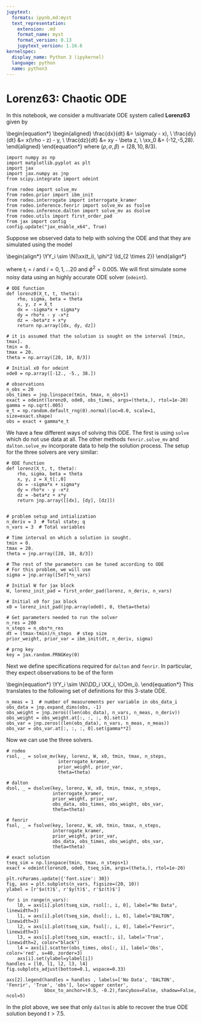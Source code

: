 ```yaml
---
jupytext:
  formats: ipynb,md:myst
  text_representation:
    extension: .md
    format_name: myst
    format_version: 0.13
    jupytext_version: 1.16.6
kernelspec:
  display_name: Python 3 (ipykernel)
  language: python
  name: python3
---
```


# Lorenz63: Chaotic ODE

In this notebook, we consider a multivariate ODE system called **Lorenz63** given by

\begin{equation*}
  \begin{aligned}
    \frac{dx}{dt} &= \sigma(y - x), \\
    \frac{dy}{dt} &= x(\rho - z) - y, \\
    \frac{dz}{dt} &= xy - \beta z, \\
    \xx_0 &= (-12,-5,28).
  \end{aligned}
\end{equation*}
where $(\rho, \sigma, \beta) = (28, 10, 8/3)$.

```{code-cell} ipython3
import numpy as np
import matplotlib.pyplot as plt
import jax
import jax.numpy as jnp
from scipy.integrate import odeint

from rodeo import solve_mv
from rodeo.prior import ibm_init
from rodeo.interrogate import interrogate_kramer
from rodeo.inference.fenrir import solve_mv as fsolve
from rodeo.inference.dalton import solve_mv as dsolve
from rodeo.utils import first_order_pad
from jax import config
config.update("jax_enable_x64", True)
```

Suppose we observed data to help with solving the ODE and that they are simulated using the model

\begin{align*}
\YY_i \sim \N(\xx(t_i), \phi^2 \Id_{2 \times 2})
\end{align*}

where $t_i = i$ and $i=0,1,\ldots 20$ and $\phi^2 = 0.005$. We will first simulate some noisy data using an highly accurate ODE solver (`odeint`).

```{code-cell} ipython3
# ODE function
def lorenz0(X_t, t, theta):
    rho, sigma, beta = theta
    x, y, z = X_t
    dx = -sigma*x + sigma*y
    dy = rho*x - y -x*z
    dz = -beta*z + x*y
    return np.array([dx, dy, dz])

# it is assumed that the solution is sought on the interval [tmin, tmax]. 
tmin = 0.
tmax = 20.
theta = np.array([28, 10, 8/3])

# Initial x0 for odeint
ode0 = np.array([-12., -5., 38.])

# observations
n_obs = 20
obs_times = jnp.linspace(tmin, tmax, n_obs+1)
exact = odeint(lorenz0, ode0, obs_times, args=(theta,), rtol=1e-20)
gamma = np.sqrt(.005)
e_t = np.random.default_rng(0).normal(loc=0.0, scale=1, size=exact.shape)
obs = exact + gamma*e_t
```

We have a few different ways of solving this ODE. The first is using `solve` which do not use data at all. The other methods `fenrir.solve_mv` and `dalton.solve_mv` incorporate data to help the solution process. The setup for the three solvers are very similar:

```{code-cell} ipython3
# ODE function
def lorenz(X_t, t, theta):
    rho, sigma, beta = theta
    x, y, z = X_t[:,0]
    dx = -sigma*x + sigma*y
    dy = rho*x - y -x*z
    dz = -beta*z + x*y
    return jnp.array([[dx], [dy], [dz]])


# problem setup and intialization
n_deriv = 3  # Total state; q
n_vars = 3  # Total variables

# Time interval on which a solution is sought.
tmin = 0.
tmax = 20.
theta = jnp.array([28, 10, 8/3])

# The rest of the parameters can be tuned according to ODE
# For this problem, we will use
sigma = jnp.array([5e7]*n_vars)

# Initial W for jax block
W, lorenz_init_pad = first_order_pad(lorenz, n_deriv, n_vars)

# Initial x0 for jax block
x0 = lorenz_init_pad(jnp.array(ode0), 0, theta=theta)

# Get parameters needed to run the solver
n_res = 200
n_steps = n_obs*n_res
dt = (tmax-tmin)/n_steps  # step size
prior_weight, prior_var = ibm_init(dt, n_deriv, sigma)

# prng key
key = jax.random.PRNGKey(0)
```

Next we define specifications required for `dalton` and `fenrir`. In particular, they expect observations to be of the form

\begin{equation*}
\YY_i \sim \N(\DD_i \XX_i, \OOm_i).
\end{equation*}
This translates to the following set of definitions for this 3-state ODE.

```{code-cell} ipython3
n_meas = 1  # number of measurements per variable in obs_data_i
obs_data = jnp.expand_dims(obs, -1) 
obs_weight = jnp.zeros((len(obs_data), n_vars, n_meas, n_deriv))
obs_weight = obs_weight.at[:, :, :, 0].set(1)
obs_var = jnp.zeros((len(obs_data), n_vars, n_meas, n_meas))
obs_var = obs_var.at[:, :, :, 0].set(gamma**2)
```

Now we can use the three solvers.

```{code-cell} ipython3
# rodeo
rsol, _ = solve_mv(key, lorenz, W, x0, tmin, tmax, n_steps,
                   interrogate_kramer,
                   prior_weight, prior_var,
                   theta=theta)

# dalton
dsol, _ = dsolve(key, lorenz, W, x0, tmin, tmax, n_steps,
                 interrogate_kramer,
                 prior_weight, prior_var,
                 obs_data, obs_times, obs_weight, obs_var,
                 theta=theta)

# fenrir
fsol, _ = fsolve(key, lorenz, W, x0, tmin, tmax, n_steps,
                 interrogate_kramer,
                 prior_weight, prior_var,
                 obs_data, obs_times, obs_weight, obs_var,
                 theta=theta)
```

```{code-cell} ipython3
# exact solution
tseq_sim = np.linspace(tmin, tmax, n_steps+1)
exact = odeint(lorenz0, ode0, tseq_sim, args=(theta,), rtol=1e-20)

plt.rcParams.update({'font.size': 30})
fig, axs = plt.subplots(n_vars, figsize=(20, 10))
ylabel = [r'$x(t)$', r'$y(t)$', r'$z(t)$']

for i in range(n_vars):
    l0, = axs[i].plot(tseq_sim, rsol[:, i, 0], label="No Data", linewidth=3)
    l1, = axs[i].plot(tseq_sim, dsol[:, i, 0], label="DALTON", linewidth=3)
    l2, = axs[i].plot(tseq_sim, fsol[:, i, 0], label="Fenrir", linewidth=3)
    l3, = axs[i].plot(tseq_sim, exact[:, i], label='True', linewidth=2, color="black")
    l4 = axs[i].scatter(obs_times, obs[:, i], label='Obs', color='red', s=40, zorder=3)
    axs[i].set(ylabel=ylabel[i])
handles = [l0, l1, l2, l3, l4]
fig.subplots_adjust(bottom=0.1, wspace=0.33)

axs[2].legend(handles = handles , labels=['No Data', 'DALTON', 'Fenrir', 'True', 'obs'], loc='upper center', 
              bbox_to_anchor=(0.5, -0.2),fancybox=False, shadow=False, ncol=5)
```

In the plot above, we see that only `dalton` is able to recover the true ODE solution beyond $t>7.5$.
